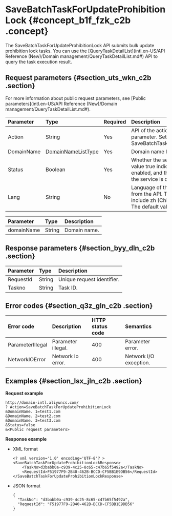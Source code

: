 # SaveBatchTaskForUpdateProhibitionLock {#concept_b1f_fzk_c2b .concept}

The SaveBatchTaskForUpdateProhibitionLock API submits bulk update prohibition lock tasks. You can use the [QueryTaskDetailList](intl.en-US/API Reference (New)/Domain management/QueryTaskDetailList.md#) API to query the task execution result.

## Request parameters {#section_uts_wkn_c2b .section}

For more information about public request parameters, see [Public parameters](intl.en-US/API Reference (New)/Domain management/QueryTaskDetailList.md#).

|Parameter|Type|Required|Description|
|:--------|:---|:-------|:----------|
|Action|String|Yes|API of the action, system required parameter. Set this parameter to SaveBatchTaskForUpdateProhibitionLock.|
|DomainName|[DomainNameListType](#table_wtj_1ln_c2b)|Yes|Domain name list.|
|Status|Boolean|Yes|Whether the service is enabled. The value true indicates that the service is enabled, and the valuefalse indicates that the service is disabled.|
|Lang|String|No|Language of the information returned from the API. The enumerated values include zh \(Chinese\) and en \(English\).  The default value is en.|

|Parameter|Type|Description|
|:--------|:---|:----------|
|domainName|String|Domain name.|

## Response parameters {#section_byy_dln_c2b .section}

|Parameter|Type|Description|
|:--------|:---|:----------|
|RequestId|String|Unique request identifier.|
|Taskno|String|Task ID.|

## Error codes {#section_q3z_gln_c2b .section}

|Error code|Description|HTTP status code|Semantics|
|:---------|:----------|:---------------|:--------|
|ParameterIllegal|Parameter illegal.|400|Parameter error.|
|NetworkIOError|Network Io error.|400|Network I/O exception.|

## Examples {#section_lsx_jln_c2b .section}

**Request example**

```
http://domain-intl.aliyuncs.com/
? Action=SaveBatchTaskForUpdateProhibitionLock
&DomainName. 1=test1.com
&DomainName. 2=test2.com
&DomainName. 3=test3.com
&Status=false
&<Public request parameters>
```

**Response example**

-   XML format

    ```
    <? xml version='1.0' encoding='UTF-8'? >
    <SaveBatchTaskForUpdateProhibitionLockResponse>
        <TaskNo>d3babb0a-c939-4c25-8c65-c47b65f5492a</TaskNo>
        <RequestId>F51977F9-2B40-462B-BCCD-CF5BB1E9DB56</RequestId>
    </SaveBatchTaskForUpdateProhibitionLockResponse>
    ```

-   JSON format

    ```
    {    
      "TaskNo": "d3babb0a-c939-4c25-8c65-c47b65f5492a",
      "RequestId": "F51977F9-2B40-462B-BCCD-CF5BB1E9DB56"
    }
    ```


